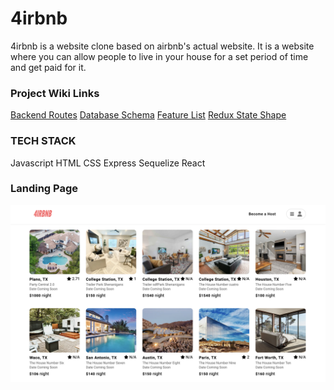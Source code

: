 # 4irbnb

4irbnb is a website clone based on airbnb's actual website. It is a website where you can allow people to live in your house for a set period of time and get paid for it.

<!-- ![airbnb-dbdiagram]

[airbnb-dbdiagram]: airbnb_dbdiagram.png -->

### Project Wiki Links
[Backend Routes][Backend Routes]
[Database Schema][airbnb_dbdiagram]
[Feature List][Feature List]
[Redux State Shape][State Shape]

[airbnb_dbdiagram]: airbnb_dbdiagram.png
[Backend Routes]: backend/README.md
[State Shape]: frontend/StateShape.md
[Feature List]: frontend/features.md

### TECH STACK
Javascript
HTML
CSS
Express
Sequelize
React



### Landing Page



![airbnb-landing]

[airbnb-landing]: 4irBnbLanding.png
